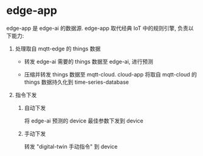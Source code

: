 # edge-app

edge-app 是 edge-ai 的数据源. edge-app 取代经典 IoT 中的规则引擎, 负责以下能力:

1. 处理取自 mqtt-edge 的 things 数据

    - 转发 edge-ai 需要的 things 数据至 edge-ai, 进行预测

    - 压缩并转发 things 数据至 mqtt-cloud. cloud-app 将取自 mqtt-cloud 的 things 数据持久化到 time-series-database

2. 指令下发

    1. 自动下发

        将 edge-ai 预测的 device 最佳参数下发到 device

    2. 手动下发

        转发 "digital-twin 手动指令" 到 device
